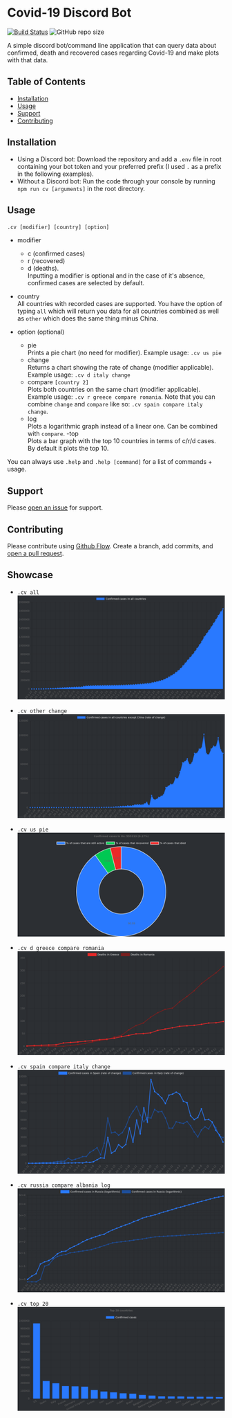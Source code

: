 # Covid-19 Discord Bot

[![Build Status](https://travis-ci.org/AntoniosBarotsis/coronaBot.svg?branch=master)](https://travis-ci.org/AntoniosBarotsis/coronaBot)
![GitHub repo size](https://img.shields.io/github/repo-size/AntoniosBarotsis/coronaBot?color=light%20green)

A simple discord bot/command line application that can query data about confirmed, death and recovered cases regarding Covid-19 and make 
plots with that data. 

## Table of Contents

- [Installation](#installation)
- [Usage](#usage)
- [Support](#support)
- [Contributing](#contributing)

## Installation

- Using a Discord bot:
    Download the repository and add a ``.env`` file in root containing your bot token and your preferred prefix (I used ``.``
    as a prefix in the following examples).
- Without a Discord bot:
    Run the code through your console by running ``npm run cv [arguments]`` in the root directory.

## Usage

``.cv [modifier] [country] [option]``

- modifier
   - c (confirmed cases)
   - r (recovered)
   - d (deaths). \
   Inputting a modifier is optional and in the case of it's absence, confirmed cases are selected by default.
   
- country \
    All countries with recorded cases are supported. You have the option of typing ``all`` which
    will return you data for all countries combined as well as ``other`` which does the same thing
    minus China.
    
- option (optional)
    - pie\
        Prints a pie chart (no need for modifier). Example usage: ``.cv us pie``
    - change\
        Returns a chart showing the rate of change (modifier applicable). Example usage: ``.cv d italy change``
    - compare ``[country 2]``\
        Plots both countries on the same chart (modifier applicable). Example usage: ``.cv r greece compare romania``.
        Note that you can combine ``change`` and ``compare`` like so: ``.cv spain compare italy change``.
    - log\
        Plots a logarithmic graph instead of a linear one. Can be combined with ``compare``.
    -top\
        Plots a bar graph with the top 10 countries in terms of c/r/d cases. By default it plots the top 10.
        
You can always use ``.help`` and ``.help [command]`` for a list of commands + usage.
    
## Support
   
Please [open an issue](https://github.com/AntoniosBarotsis/coronaBot/issues/new) for support.

## Contributing

Please contribute using [Github Flow](https://guides.github.com/introduction/flow/). 
Create a branch, add commits, and [open a pull request](https://github.com/AntoniosBarotsis/coronaBot/compare).

## Showcase
 - ```.cv all```\
![bruh](/images/3.jpeg)

 - ```.cv other change```\
![bruh](/images/4.jpeg)

 - ```.cv us pie```\
![bruh](/images/2.jpeg)

 - ```.cv d greece compare romania```\
![bruh](/images/1.jpeg)

- ```.cv spain compare italy change```\
![bruh](/images/5.jpeg)

- ```.cv russia compare albania log```\
![bruh](/images/6.jpeg)

- ```.cv top 20```\
![bruh](/images/7.jpeg)